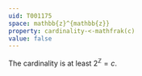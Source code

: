 ```yaml
---
uid: T001175
space: mathbb{z}^{mathbb{z}}
property: cardinality-<-mathfrak(c)
value: false
---
```

The cardinality is at least $2^\mathbb{Z}=c$.

